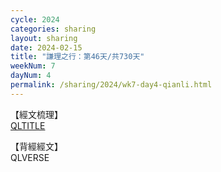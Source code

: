 ```yaml
---
cycle: 2024
categories: sharing
layout: sharing
date: 2024-02-15
title: "謙理之行：第46天/共730天"
weekNum: 7
dayNum: 4
permalink: /sharing/2024/wk7-day4-qianli.html
---
```

【經文梳理】  
[QLTITLE](QLLINK)

【背經經文】  
QLVERSE
